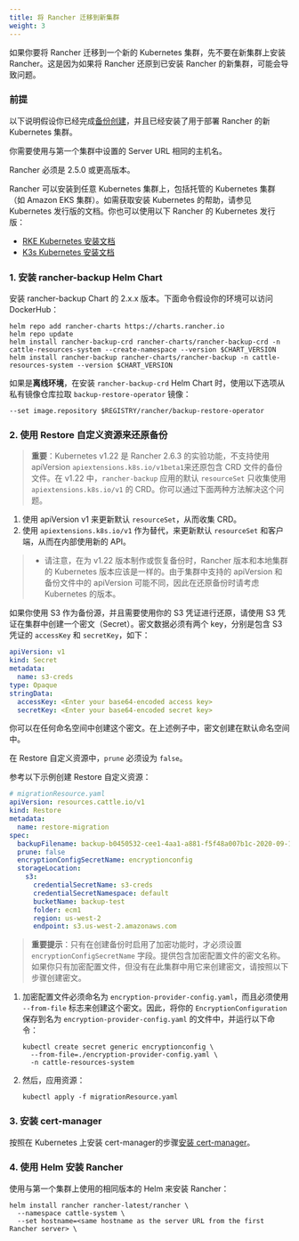 ```yaml
---
title: 将 Rancher 迁移到新集群
weight: 3
---
```


如果你要将 Rancher 迁移到一个新的 Kubernetes 集群，先不要在新集群上安装 Rancher。这是因为如果将 Rancher 还原到已安装 Rancher 的新集群，可能会导致问题。

### 前提

以下说明假设你已经完成[备份创建](../back-up-rancher)，并且已经安装了用于部署 Rancher 的新 Kubernetes 集群。

你需要使用与第一个集群中设置的 Server URL 相同的主机名。

Rancher 必须是 2.5.0 或更高版本。

Rancher 可以安装到任意 Kubernetes 集群上，包括托管的 Kubernetes 集群（如 Amazon EKS 集群）。如需获取安装 Kubernetes 的帮助，请参见 Kubernetes 发行版的文档。你也可以使用以下 Rancher 的 Kubernetes 发行版：

- [RKE Kubernetes 安装文档]({{<baseurl>}}/rke/latest/en/installation/)
- [K3s Kubernetes 安装文档]({{<baseurl>}}/k3s/latest/en/installation/)

### 1. 安装 rancher-backup Helm Chart
安装 rancher-backup Chart 的 2.x.x 版本。下面命令假设你的环境可以访问 DockerHub：
```
helm repo add rancher-charts https://charts.rancher.io
helm repo update
helm install rancher-backup-crd rancher-charts/rancher-backup-crd -n cattle-resources-system --create-namespace --version $CHART_VERSION
helm install rancher-backup rancher-charts/rancher-backup -n cattle-resources-system --version $CHART_VERSION
```

如果是**离线环境**，在安装 `rancher-backup-crd` Helm Chart 时，使用以下选项从私有镜像仓库拉取 `backup-restore-operator` 镜像：
```
--set image.repository $REGISTRY/rancher/backup-restore-operator
```

### 2. 使用 Restore 自定义资源来还原备份

> **重要**：Kubernetes v1.22 是 Rancher 2.6.3 的实验功能，不支持使用 apiVersion `apiextensions.k8s.io/v1beta1`来还原包含 CRD 文件的备份文件。在 v1.22 中，`rancher-backup` 应用的默认 `resourceSet` 只收集使用 `apiextensions.k8s.io/v1` 的 CRD。你可以通过下面两种方法解决这个问题。
>
1. 使用 apiVersion v1 来更新默认 `resourceSet`，从而收集 CRD。
1. 使用 `apiextensions.k8s.io/v1` 作为替代，来更新默认 `resourceSet` 和客户端，从而在内部使用新的 API。
>
> - 请注意，在为 v1.22 版本制作或恢复备份时，Rancher 版本和本地集群的 Kubernetes 版本应该是一样的。由于集群中支持的 apiVersion 和备份文件中的 apiVersion 可能不同，因此在还原备份时请考虑 Kubernetes 的版本。

如果你使用 S3 作为备份源，并且需要使用你的 S3 凭证进行还原，请使用 S3 凭证在集群中创建一个密文（Secret）。密文数据必须有两个 key，分别是包含 S3 凭证的 `accessKey` 和 `secretKey`，如下：

```yaml
apiVersion: v1
kind: Secret
metadata:
  name: s3-creds
type: Opaque
stringData:
  accessKey: <Enter your base64-encoded access key>
  secretKey: <Enter your base64-encoded secret key>
```

你可以在任何命名空间中创建这个密文。在上述例子中，密文创建在默认命名空间中。

在 Restore 自定义资源中，`prune` 必须设为 `false`。

参考以下示例创建 Restore 自定义资源：

```yaml
# migrationResource.yaml
apiVersion: resources.cattle.io/v1
kind: Restore
metadata:
  name: restore-migration
spec:
  backupFilename: backup-b0450532-cee1-4aa1-a881-f5f48a007b1c-2020-09-15T07-27-09Z.tar.gz
  prune: false
  encryptionConfigSecretName: encryptionconfig
  storageLocation:
    s3:
      credentialSecretName: s3-creds
      credentialSecretNamespace: default
      bucketName: backup-test
      folder: ecm1
      region: us-west-2
      endpoint: s3.us-west-2.amazonaws.com
```

> **重要提示**：只有在创建备份时启用了加密功能时，才必须设置 `encryptionConfigSecretName` 字段。提供包含加密配置文件的密文名称。如果你只有加密配置文件，但没有在此集群中用它来创建密文，请按照以下步骤创建密文。

1. 加密配置文件必须命名为 `encryption-provider-config.yaml`，而且必须使用 `--from-file` 标志来创建这个密文。因此，将你的 `EncryptionConfiguration` 保存到名为 `encryption-provider-config.yaml` 的文件中，并运行以下命令：
   ```
   kubectl create secret generic encryptionconfig \
     --from-file=./encryption-provider-config.yaml \
     -n cattle-resources-system
   ```

1. 然后，应用资源：
   ```
   kubectl apply -f migrationResource.yaml
   ```

### 3. 安装 cert-manager

按照在 Kubernetes 上安装 cert-manager的步骤[安装 cert-manager]({{<baseurl>}}/rancher/v2.6/en/installation/install-rancher-on-k8s/#5-install-cert-manager)。

### 4. 使用 Helm 安装 Rancher

使用与第一个集群上使用的相同版本的 Helm 来安装 Rancher：

```
helm install rancher rancher-latest/rancher \
  --namespace cattle-system \
  --set hostname=<same hostname as the server URL from the first Rancher server> \
```
